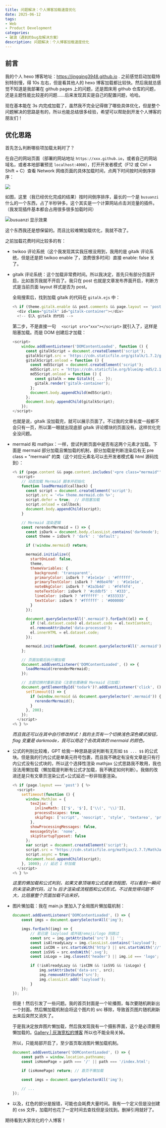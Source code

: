 ```yaml
---
title: 问题解决：个人博客加载速度优化
date: 2025-06-12
tags:
- Web
- Product Development
categories:
- 破浪（遇到的bug及解决方案）
description: 问题解决：个人博客加载速度优化
---
```


## 前言

我的个人 hexo 博客地址：https://jingqing3948.github.io . 之前感觉启动加载特别特别慢，得 10s 左右，但是看其他人的 hexo 博客加载都比较快。然后我就总感觉不知道是我部署在 github pages 上的问题，还是图床用 github 仓库的问题，还是主题性能比较差的问题……后来发现其实是自己的配置问题，哈哈。

现在基本能在 3s 内完成加载了，虽然我不完全记得做了哪些具体优化，但是整个问题解决的思路是有的，所以也能总结很多经验，希望可以帮助到开发个人博客的朋友们！

## 优化思路

首先怎么判断哪些项加载太耗时了？

在自己的网站页面（部署的网站地址 `https://xxx.github.io`，或者自己的网站域名，或者本地部署预览 `localhost:4000`），打开开发者模式（F12 或 Ctrl + Shift + C）查看 Network 网络页面的具体加载时间，点两下时间按时间倒序排序：

![ ](https://raw.githubusercontent.com/Jingqing3948/FigureBed/main/mdImages/202506130004900.png)

如图，这里（我已经优化完成的结果）按时间倒序排序，最长的一个是 `busuanzi` 什么的一个东西，占了半秒钟多。这个其实是一个计算网站点击浏览量的插件。（我发现插件基本都会占用很多很多加载时间）

![busuanzi 显示效果](https://raw.githubusercontent.com/Jingqing3948/FigureBed/main/mdImages/202506130006775.png)

这个东西我还是想保留的。而且比较难懒加载优化，我就不改了。

之前加载花费时间比较多的有：

- twikoo 评论系统（这个我发现其实我压根没用到，我用的是 gitalk 评论系统，但是还是把 twikoo enable 了，浪费很多时间）直接 enable: false 关了。

- gitalk 评论系统：这个加载非常费时间。所以我决定，首先只有部分页面开启，比如首页我就不开启了。我只在 post 也就是文章发布界面开启，判断方式是当前页面 layout 样式是否为 post。

  全局搜索后，找到加载 gitalk 的代码在 `gitalk.ejs` 中：

  ```javascript
  <% if (theme.gitalk.enable && post.comments && page.layout == 'post') { %>
    <div class="gitalk" id="gitalk-container"></div>
    <!-- 引入 gitalk 的代码 -->
  ```

  第二步，不是直接一句 `  <script src="xxx"></script>` 就引入了，这样是阻塞加载。而是 DOM 创建后才加载：

  ```js
  <script>
      window.addEventListener('DOMContentLoaded', function () {
        const gitalkScript = document.createElement('script');
        gitalkScript.src = 'https://cdn.staticfile.org/gitalk/1.7.2/gitalk.min.js';
        gitalkScript.onload = function () {
          const md5Script = document.createElement('script');
          md5Script.src = 'https://cdn.staticfile.org/blueimp-md5/2.19.0/js/md5.min.js';
          md5Script.onload = function () {
            const gitalk = new Gitalk({ ... });
            gitalk.render('gitalk-container');
          };
          document.body.appendChild(md5Script);
        };
        document.body.appendChild(gitalkScript);
      });
  </script>
  ```

  也就是说，gitalk 没加载完，就可以展示页面了。不过我的文章长度一般都不会只有一页，所以第一眼就出现底部 gitalk 评论模块的页面没有。这样优化完全没问题。

- mermaid 和 mathjax：一样，尝试判断页面中是否有这两个元素才加载。下面是 mermaid 部分加载且懒加载的机制，部分加载是判断渲染后有无 pre class = "mermaid" 的类（这个对应元素名可以去开发者模式看 html 源码找到）：

  ```js
  <% if (page.content && page.content.includes('<pre class="mermaid"')) { %>
    <script>
      // 动态加载 Mermaid 脚本并初始化
      function loadMermaid(callback) {
        const script = document.createElement('script');
        script.src = '<%= theme.mermaid.cdn %>';
        script.defer = true;  // 非阻塞加载
        script.onload = callback;
        document.body.appendChild(script);
      }
  
      // Mermaid 渲染逻辑
      const rerenderMermaid = () => {
        const isDark = document.body.classList.contains('darkmode');
        const theme = isDark ? 'dark' : 'default';
  
        if (!window.mermaid) return;
  
        mermaid.initialize({
          startOnLoad: false,
          theme,
          themeVariables: {
            background: 'transparent',
            primaryColor: isDark ? '#1e1e1e' : '#ffffff',
            primaryTextColor: isDark ? '#d6e4f0' : '#1e1e1e',
            noteBkgColor: isDark ? '#2a3b4d' : '#f4f4f4',
            noteTextColor: isDark ? '#cddbf5' : '#333',
            lineColor: isDark ? '#ffffff' : '#333333',
            textColor: isDark ? '#ffffff' : '#000000'
          }
        });
  
        document.querySelectorAll('.mermaid').forEach((el) => {
          if (!el.dataset.code) el.dataset.code = el.textContent;
          el.removeAttribute('data-processed');
          el.innerHTML = el.dataset.code;
        });
  
        mermaid.init(undefined, document.querySelectorAll('.mermaid'));
      };
  
      // 页面加载后执行懒加载
      document.addEventListener('DOMContentLoaded', () => {
        loadMermaid(rerenderMermaid);
      });
  
      // 主题切换时重新渲染（注意也需确保 Mermaid 已加载）
      document.getElementById('todark')?.addEventListener('click', () => {
        setTimeout(() => {
          if (window.mermaid && document.querySelector('.mermaid')) {
            rerenderMermaid();
          }
        }, 200);
      });
    </script>
  <% } %>
  ```

  *而且我还可以在其中自行修改样式！我的主页有一个切换浅色深色模式按钮，flag 变量是 darkmode，我可以用这个去改具体的 mermaid 的颜色。*

- 公式的判别比较难，GPT 给我一种思路是说判断有无形如 `$$ ... $$` 的公式块。但是我的行内公式是单美元符号包裹，而且我不确定有没有文章是只有行内公式没有公式块的，所以这个选择性渲染 mathjax 公式思路我不敢用，我也没法用懒加载（懒加载是判断有公式才加载，我不确定如何判断）。我做的改进还是只有文章页渲染公式+公式延迟一秒非阻塞渲染。

  ```js
  <% if (page.layout === 'post') { %> 
    <script>
      setTimeout(function () {
        window.MathJax = {
          tex2jax: {
            inlineMath: [['$', '$'], ['\\(', '\\)']],
            processEscapes: true,
            skipTags: ['script', 'noscript', 'style', 'textarea', 'pre', 'code']
          },
          showProcessingMessages: false,
          messageStyle: 'none',
          skipStartupTypeset: false
        };
        var script = document.createElement('script');
        script.src = "https://cdn.staticfile.org/mathjax/2.7.7/MathJax.js?config=TeX-MML-AM_CHTML";
        script.async = true;
        document.head.appendChild(script);
      }, 1000); // 延迟 1 秒加载
    </script>
  <% } %>
  ```

  *这里的懒加载和公式判别，如果文章顶端有公式或者流程图，可以看到一瞬间的未渲染源代码，过 1s 后才渲染成流程图和公式形式。不过我觉得问题不大，比阻塞整个页面加载不出来好。*

- 图片懒加载：我在 main.js 里加入了全局图片懒加载机制：

  ```js
  document.addEventListener('DOMContentLoaded', () => {
      const imgs = document.querySelectorAll('img');
  
      imgs.forEach((img) => {
          // 若已是 lazyload 或外链/emoji/logo 则跳过
          const src = img.getAttribute('src') || '';
          const isAlreadyLazy = img.classList.contains('lazyload');
          const isCDN = src.startsWith('http') || src.startsWith('//');
          const isSVG = src.endsWith('.svg');
          const isLogo = img.closest('header') || img.id === 'logo';
  
          if (!isAlreadyLazy && !isCDN && !isSVG && !isLogo) {
              img.setAttribute('data-src', src);
              img.removeAttribute('src');
              img.classList.add('lazyload');
          }
      });
  });
  ```

  但是！然后引发了一些问题。我的首页封面是一个轮播图，每次要随机刷新出一个封面。然后懒加载机制会将这个图片的 src 移除，导致首页图片随机刷新出来后突然又消失了。

  于是我决定放弃图片懒加载，然后我发现我有一个摄影界面，这个是必须要用懒加载的。[Gallery | 灰海宽松的博客](https://jingqing3948.github.io/gallery/) 所以也不能全局关掉。

  所以，只能局部开启了，至少首页取消图片懒加载机制。

  ```js
  document.addEventListener('DOMContentLoaded', () => {
      const path = window.location.pathname;
      const isHomePage = path === '/' || path === '/index.html';
  
      if (isHomePage) return; // 首页不懒加载
  
      const imgs = document.querySelectorAll('img');
  
      // ...
  });
  ```

- 以及，红色的部分是报错，可能也会耗费大量时间。我有一个定义但是没创建的 css 文件，加载时也花了一定时间去查找但是没找到。删掉引用就好了。

期待看到大家优化的个人博客！